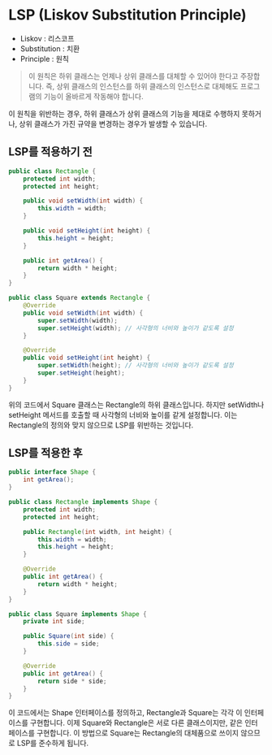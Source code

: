 # LSP (Liskov Substitution Principle)

- Liskov : 리스코프
- Substitution : 치환
- Principle : 원칙

> 이 원칙은 하위 클래스는 언제나 상위 클래스를 대체할 수 있어야 한다고 주장합니다. 즉, 상위 클래스의 인스턴스를 하위 클래스의 인스턴스로 대체해도 프로그램의 기능이 올바르게 작동해야 합니다.

이 원칙을 위반하는 경우, 하위 클래스가 상위 클래스의 기능을 제대로 수행하지 못하거나, 상위 클래스가 가진 규약을 변경하는 경우가 발생할 수 있습니다.

## LSP를 적용하기 전

```java
public class Rectangle {
    protected int width;
    protected int height;

    public void setWidth(int width) {
        this.width = width;
    }

    public void setHeight(int height) {
        this.height = height;
    }

    public int getArea() {
        return width * height;
    }
}

public class Square extends Rectangle {
    @Override
    public void setWidth(int width) {
        super.setWidth(width);
        super.setHeight(width); // 사각형의 너비와 높이가 같도록 설정
    }

    @Override
    public void setHeight(int height) {
        super.setWidth(height); // 사각형의 너비와 높이가 같도록 설정
        super.setHeight(height);
    }
}
```

위의 코드에서 Square 클래스는 Rectangle의 하위 클래스입니다. 하지만 setWidth나 setHeight 메서드를 호출할 때 사각형의 너비와 높이를 같게 설정합니다. 이는 Rectangle의 정의와 맞지 않으므로 LSP를 위반하는 것입니다.

## LSP를 적용한 후

```java
public interface Shape {
    int getArea();
}

public class Rectangle implements Shape {
    protected int width;
    protected int height;

    public Rectangle(int width, int height) {
        this.width = width;
        this.height = height;
    }

    @Override
    public int getArea() {
        return width * height;
    }
}

public class Square implements Shape {
    private int side;

    public Square(int side) {
        this.side = side;
    }

    @Override
    public int getArea() {
        return side * side;
    }
}
```

이 코드에서는 Shape 인터페이스를 정의하고, Rectangle과 Square는 각각 이 인터페이스를 구현합니다. 이제 Square와 Rectangle은 서로 다른 클래스이지만, 같은 인터페이스를 구현합니다. 이 방법으로 Square는 Rectangle의 대체품으로 쓰이지 않으므로 LSP를 준수하게 됩니다.